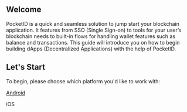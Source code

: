 ## Welcome

PocketID is a quick and seamless solution to jump start your blockchain application. It features from SSO (Single Sign-on) to tools for your user’s blockchain needs to built-in flows for handling wallet features such as balance and transactions. This guide will introduce you on how to begin building dApps (Decentralized Applications) with the help of PocketID.

## Let's Start

To begin, please choose which platform you'd like to work with:

[Android](../android)

iOS